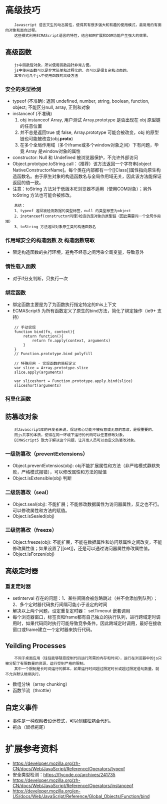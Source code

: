 # 高级技巧
```
    Javascript 语言天生的动态属性，使得其有很多强大和有趣的使用模式，最常用的有面向对象和面向过程。
    这些模式利用ECMAScript语言的特性，结合BOM扩展和DOM功能产生强大的效果。
```

## 高级函数
```
    js中函数皆对象，所以使用函数指针非常方便。
    js中使用函数可以是非常简单和过程化的，也可以是很复杂和动态的。
    本节介绍几个js中使用函数的高级方法
```
### 安全的类型检测  
* typeof (不准确): 返回 undefined, number, string, boolean, function, object; 不能区分null, array, 正则和对象
* instanceof (不准确)
    1. obj instanceof Array, 用户测试 Array.prototype 是否出现在 obj 原型链的任意位置    
    2. 并不总是返回true 或 false, Array.prototype 可能会被改变，obj 的原型链也可能被改变(obj.__proto__)
    3. 在多个全局作用域（多个iframe或多个window对象之间）下有问题，毕竟 Array 是window对象的属性
* constructor: Null 和 Undefined 被浏览器保护，不允许外部访问
* Object.prototype.toString.call：（推荐）该方法返回一个字符串[object NativeConstructorName]。每个类在内部都有一个[[Class]]属性指向原生构造函数名。由于原生对象的构造函数名与全局作用域无关，因此该方法能保证返回的值一致。
* 注意：toString 方法对于低版本IE浏览器不适用（使用COM对象）；另外 toString 方法也可能会被修改。
```
    总结：
    1、typeof 返回被检测数据的类型标签，null 的类型标签为object
    2、instanceof(constructor同理)检查的是对象的原型链（因此需要同一个全局作用域）
    3、toString 方法返回对象原生类的构造函数名
```

### 作用域安全的构造函数 及 构造函数窃取
* 限定构造函数的执行环境，避免不经意之间污染全局变量，导致意外

### 惰性载入函数
* 对于if分支判断，只执行一次

### 绑定函数
* 绑定函数主要是为了为函数执行指定特定的this上下文
* ECMAScript5 为所有函数定义了原生的bind方法，简化了绑定操作（ie9+ 支持）

```
    // 手动实现
    function bind(fn, context){
        return function(){
            return fn.apply(context, arguments)
        }
    }
    // Function.prototype.bind polyfill

    // 特殊应用 - 实现函数的简短定义   
    var slice = Array.prototype.slice
    slice.apply(arguments)

    var sliceshort = Function.prototype.apply.bind(slice)
    sliceshort(arguments)
```

### 柯里化函数

## 防篡改对象
```
    对Javascript库的开发者来说，保证核心功能不被有意或无意的篡改，是很重要的。
    而js共享的本质，使得在同一环境下运行的代码可以任意修改对象。
    ECMAScript5 致力于解决这个问题，让开发人员可以自定义防篡改对象。
```
### 一级防篡改（preventExtensions）
* Object.preventExtensios(obj): obj不能扩展属性和方法（非严格模式静默失败，严格模式报错），可以修改属性和方法的赋值
* Object.isExtensible(obj) 判断

### 二级防篡改（seal）
* Object.seal(obj): 不能扩展；不能修改数据属性为访问器属性，反之也不行。可以修改属性和方法的赋值。
* Object.isSealed(obj)

### 三级防篡改（freeze）
* Object.freeze(obj): 不能扩展，不能在数据属性和访问器属性之间改变，不能修改属性值；如果设置了[[set]]，还是可以通过访问器属性修改属性值。
* Object.isForzen(obj)

## 高级定时器

### 重复定时器
* setInterval 存在的问题：1、某些间隔会被忽略跳过（并不会添加到队列）；2、多个定时器代码执行间隔可能小于设定的时间    
* 解决以上两个问题，设定重复定时器： setTimeout 嵌套调用   
* 每个浏览器窗口，标签页和frame都有自己独立的执行队列，进行跨域定时调用时，如果代码同时执行可能导致竞争条件。因此跨域定时调用，最好在接收窗口或frame建立一个定时器来执行代码。   
 
## Yeilding Processes  
```
    不同于桌面应用（往往能够随意控制代码运行所需的内存和时间），运行在浏览器中的js只被分配了有限数量的资源，运行受到严格的限制。
    其中一个限制是长时间运行的脚本，如果运行时间超过限定时长或超过限定语句数量，就不允许默认继续执行。
```
* 数组分块（array chunking）
* 函数节流（throttle）

## 自定义事件
* 事件是一种观察者设计模式，可以创建松耦合代码。    
* 拖放（鼠标拖尾）



# 扩展参考资料
* https://developer.mozilla.org/zh-CN/docs/Web/JavaScript/Reference/Operators/typeof
* 安全类型检测：https://flycode.co/archives/241735
* https://developer.mozilla.org/zh-CN/docs/Web/JavaScript/Reference/Operators/instanceof
* https://developer.mozilla.org/en-US/docs/Web/JavaScript/Reference/Global_Objects/Function/bind